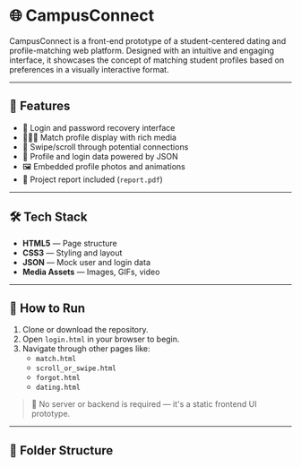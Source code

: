 # 🌐 CampusConnect

CampusConnect is a front-end prototype of a student-centered dating and profile-matching web platform. Designed with an intuitive and engaging interface, it showcases the concept of matching student profiles based on preferences in a visually interactive format.

---

## 🎯 Features

- 🔐 Login and password recovery interface
- 🧑‍🤝‍🧑 Match profile display with rich media
- 🔁 Swipe/scroll through potential connections
- 🧾 Profile and login data powered by JSON
- 🖼️ Embedded profile photos and animations
- 📄 Project report included (`report.pdf`)

---

## 🛠 Tech Stack

- **HTML5** — Page structure
- **CSS3** — Styling and layout
- **JSON** — Mock user and login data
- **Media Assets** — Images, GIFs, video

---

## 🧪 How to Run

1. Clone or download the repository.
2. Open `login.html` in your browser to begin.
3. Navigate through other pages like:
   - `match.html`
   - `scroll_or_swipe.html`
   - `forgot.html`
   - `dating.html`

> 📁 No server or backend is required — it's a static frontend UI prototype.

---

## 📂 Folder Structure

